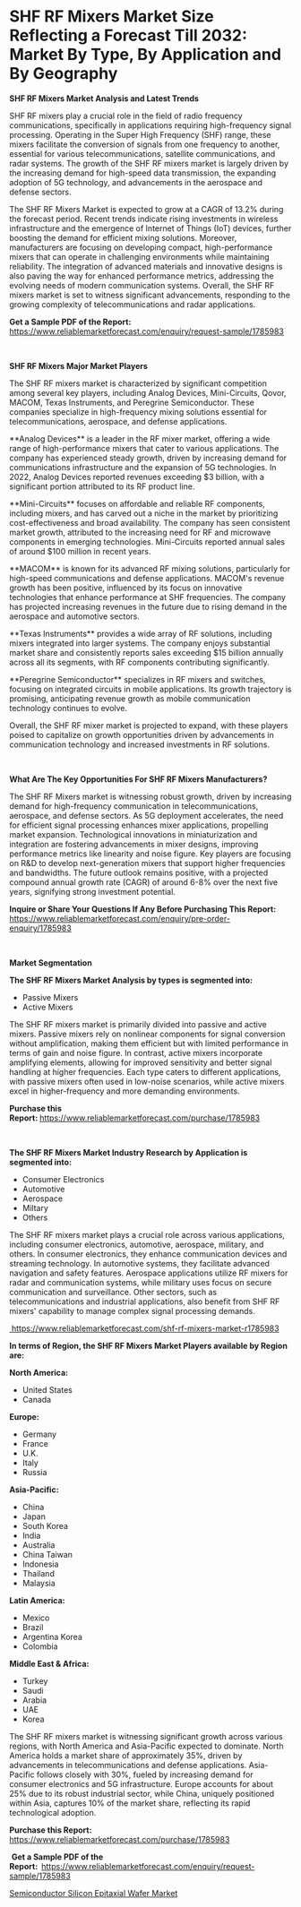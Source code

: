 <p><h1>SHF RF Mixers Market Size Reflecting a Forecast Till 2032: Market By Type, By Application and By Geography</h1></p><p><strong>SHF RF Mixers Market Analysis and Latest Trends</strong></p>
<p><p>SHF RF mixers play a crucial role in the field of radio frequency communications, specifically in applications requiring high-frequency signal processing. Operating in the Super High Frequency (SHF) range, these mixers facilitate the conversion of signals from one frequency to another, essential for various telecommunications, satellite communications, and radar systems. The growth of the SHF RF mixers market is largely driven by the increasing demand for high-speed data transmission, the expanding adoption of 5G technology, and advancements in the aerospace and defense sectors.</p><p>The SHF RF Mixers Market is expected to grow at a CAGR of 13.2% during the forecast period. Recent trends indicate rising investments in wireless infrastructure and the emergence of Internet of Things (IoT) devices, further boosting the demand for efficient mixing solutions. Moreover, manufacturers are focusing on developing compact, high-performance mixers that can operate in challenging environments while maintaining reliability. The integration of advanced materials and innovative designs is also paving the way for enhanced performance metrics, addressing the evolving needs of modern communication systems. Overall, the SHF RF mixers market is set to witness significant advancements, responding to the growing complexity of telecommunications and radar applications.</p></p>
<p><strong>Get a Sample PDF of the Report:&nbsp;</strong> <a href="https://www.reliablemarketforecast.com/enquiry/request-sample/1785983?utm_campaign=3182&utm_medium=2&utm_source=Github&utm_content=ia&utm_term=25032025&utm_id=shf-rf-mixers">https://www.reliablemarketforecast.com/enquiry/request-sample/1785983</a></p>
<p>&nbsp;</p>
<p><strong>SHF RF Mixers Major Market Players</strong></p>
<p><p>The SHF RF mixers market is characterized by significant competition among several key players, including Analog Devices, Mini-Circuits, Qovor, MACOM, Texas Instruments, and Peregrine Semiconductor. These companies specialize in high-frequency mixing solutions essential for telecommunications, aerospace, and defense applications.</p><p>**Analog Devices** is a leader in the RF mixer market, offering a wide range of high-performance mixers that cater to various applications. The company has experienced steady growth, driven by increasing demand for communications infrastructure and the expansion of 5G technologies. In 2022, Analog Devices reported revenues exceeding $3 billion, with a significant portion attributed to its RF product line.</p><p>**Mini-Circuits** focuses on affordable and reliable RF components, including mixers, and has carved out a niche in the market by prioritizing cost-effectiveness and broad availability. The company has seen consistent market growth, attributed to the increasing need for RF and microwave components in emerging technologies. Mini-Circuits reported annual sales of around $100 million in recent years.</p><p>**MACOM** is known for its advanced RF mixing solutions, particularly for high-speed communications and defense applications. MACOM's revenue growth has been positive, influenced by its focus on innovative technologies that enhance performance at SHF frequencies. The company has projected increasing revenues in the future due to rising demand in the aerospace and automotive sectors.</p><p>**Texas Instruments** provides a wide array of RF solutions, including mixers integrated into larger systems. The company enjoys substantial market share and consistently reports sales exceeding $15 billion annually across all its segments, with RF components contributing significantly.</p><p>**Peregrine Semiconductor** specializes in RF mixers and switches, focusing on integrated circuits in mobile applications. Its growth trajectory is promising, anticipating revenue growth as mobile communication technology continues to evolve.</p><p>Overall, the SHF RF mixer market is projected to expand, with these players poised to capitalize on growth opportunities driven by advancements in communication technology and increased investments in RF solutions.</p></p>
<p>&nbsp;</p>
<p><strong>What Are The Key Opportunities For SHF RF Mixers Manufacturers?</strong></p>
<p><p>The SHF RF Mixers market is witnessing robust growth, driven by increasing demand for high-frequency communication in telecommunications, aerospace, and defense sectors. As 5G deployment accelerates, the need for efficient signal processing enhances mixer applications, propelling market expansion. Technological innovations in miniaturization and integration are fostering advancements in mixer designs, improving performance metrics like linearity and noise figure. Key players are focusing on R&D to develop next-generation mixers that support higher frequencies and bandwidths. The future outlook remains positive, with a projected compound annual growth rate (CAGR) of around 6-8% over the next five years, signifying strong investment potential.</p></p>
<p><strong>Inquire or Share Your Questions If Any Before Purchasing This Report:</strong> <a href="https://www.reliablemarketforecast.com/enquiry/pre-order-enquiry/1785983?utm_campaign=3182&utm_medium=2&utm_source=Github&utm_content=ia&utm_term=25032025&utm_id=shf-rf-mixers">https://www.reliablemarketforecast.com/enquiry/pre-order-enquiry/1785983</a></p>
<p>&nbsp;</p>
<p><strong>Market Segmentation</strong></p>
<p><strong>The SHF RF Mixers Market Analysis by types is segmented into:</strong></p>
<p><ul><li>Passive Mixers</li><li>Active Mixers</li></ul></p>
<p><p>The SHF RF mixers market is primarily divided into passive and active mixers. Passive mixers rely on nonlinear components for signal conversion without amplification, making them efficient but with limited performance in terms of gain and noise figure. In contrast, active mixers incorporate amplifying elements, allowing for improved sensitivity and better signal handling at higher frequencies. Each type caters to different applications, with passive mixers often used in low-noise scenarios, while active mixers excel in higher-frequency and more demanding environments.</p></p>
<p><strong>Purchase this Report:&nbsp;</strong><a href="https://www.reliablemarketforecast.com/purchase/1785983?utm_campaign=3182&utm_medium=2&utm_source=Github&utm_content=ia&utm_term=25032025&utm_id=shf-rf-mixers">https://www.reliablemarketforecast.com/purchase/1785983</a></p>
<p>&nbsp;</p>
<p><strong>The SHF RF Mixers Market Industry Research by Application is segmented into:</strong></p>
<p><ul><li>Consumer Electronics</li><li>Automotive</li><li>Aerospace</li><li>Miltary</li><li>Others</li></ul></p>
<p><p>The SHF RF mixers market plays a crucial role across various applications, including consumer electronics, automotive, aerospace, military, and others. In consumer electronics, they enhance communication devices and streaming technology. In automotive systems, they facilitate advanced navigation and safety features. Aerospace applications utilize RF mixers for radar and communication systems, while military uses focus on secure communication and surveillance. Other sectors, such as telecommunications and industrial applications, also benefit from SHF RF mixers' capability to manage complex signal processing demands.</p></p>
<p><a href="https://www.reliablemarketforecast.com/shf-rf-mixers-market-r1785983?utm_campaign=3182&utm_medium=2&utm_source=Github&utm_content=ia&utm_term=25032025&utm_id=shf-rf-mixers">&nbsp;https://www.reliablemarketforecast.com/shf-rf-mixers-market-r1785983</a></p>
<p><strong>In terms of Region, the SHF RF Mixers Market Players available by Region are:</strong></p>
<p>
    <p> <strong> North America: </strong>
        <ul>
            <li>United States</li>
            <li>Canada</li>
        </ul>
        </p> 
    <p> <strong> Europe: </strong>
        <ul>
            <li>Germany</li>
            <li>France</li>
            <li>U.K.</li>
            <li>Italy</li>
            <li>Russia</li>
        </ul>
        </p> 
    <p> <strong> Asia-Pacific: </strong>
        <ul>
            <li>China</li>
            <li>Japan</li>
            <li>South Korea</li>
            <li>India</li>
            <li>Australia</li>
            <li>China Taiwan</li>
            <li>Indonesia</li>
            <li>Thailand</li>
            <li>Malaysia</li>
        </ul>
        </p> 
    <p> <strong> Latin America: </strong>
        <ul>
            <li>Mexico</li>
            <li>Brazil</li>
            <li>Argentina Korea</li>
            <li>Colombia</li>
        </ul>
        </p> 
    <p> <strong> Middle East & Africa: </strong>
        <ul>
            <li>Turkey</li>
            <li>Saudi</li>
            <li>Arabia</li>
            <li>UAE</li>
            <li>Korea</li>
        </ul>
    </p>
    </p>
<p><p>The SHF RF mixers market is witnessing significant growth across various regions, with North America and Asia-Pacific expected to dominate. North America holds a market share of approximately 35%, driven by advancements in telecommunications and defense applications. Asia-Pacific follows closely with 30%, fueled by increasing demand for consumer electronics and 5G infrastructure. Europe accounts for about 25% due to its robust industrial sector, while China, uniquely positioned within Asia, captures 10% of the market share, reflecting its rapid technological adoption.</p></p>
<p><strong>Purchase this Report: </strong><a href="https://www.reliablemarketforecast.com/purchase/1785983?utm_campaign=3182&utm_medium=2&utm_source=Github&utm_content=ia&utm_term=25032025&utm_id=shf-rf-mixers">https://www.reliablemarketforecast.com/purchase/1785983</a></p>
<p>&nbsp;<strong>Get a Sample PDF of the Report:&nbsp;&nbsp;</strong><a href="https://www.reliablemarketforecast.com/enquiry/request-sample/1785983?utm_campaign=3182&utm_medium=2&utm_source=Github&utm_content=ia&utm_term=25032025&utm_id=shf-rf-mixers">https://www.reliablemarketforecast.com/enquiry/request-sample/1785983</a></p>
<p><strong></strong></p>
<p><p><a href="https://github.com/shrebasokib/Market-Research-Report-List-1/blob/main/semiconductor-silicon-epitaxial-wafer-market.md?utm_campaign=3182&utm_medium=2&utm_source=Github&utm_content=ia&utm_term=25032025&utm_id=shf-rf-mixers">Semiconductor Silicon Epitaxial Wafer Market</a></p></p>